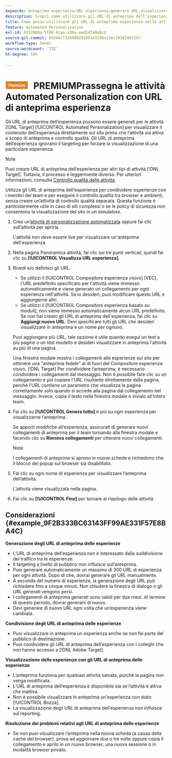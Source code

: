 ```yaml
---
keywords: Anteprima esperienza;URL esperienza;generare URL;visualizzare gli URL esperienza
description: Scopri come utilizzare gli URL di anteprima dell’esperienza per Adobe [!DNL Target] attività Automated Personalization per visualizzare il contenuto dell’esperienza direttamente sul sito prima che l’attività sia attiva.
title: Come posso utilizzare gli URL di anteprima esperienza nelle attività di Automated Personalization?
feature: Automated Personalization
exl-id: 9f329b8a-5f86-4cae-a3be-eed24fa0a9cd
source-git-commit: 0d24bcf335980291891e3198a13ec283d1dd325f
workflow-type: tm+mt
source-wordcount: '722'
ht-degree: 50%

---
```


# ![](/help/assets/premium.png) PREMIUMPrassegna le attività Automated Personalization con URL di anteprima esperienza

Gli URL di anteprima dell’esperienza possono essere generati per le attività [!DNL Target] [!UICONTROL Automated Personalization] per visualizzare il contenuto dell’esperienza direttamente sul sito prima che l’attività sia attiva a scopo di anteprima e controllo qualità. Gli URL di anteprima dell’esperienza ignorano il targeting per forzare la visualizzazione di una particolare esperienza.

>[!NOTE]
>
>Puoi creare URL di anteprima dell’esperienza per altri tipi di attività [!DNL Target]. Tuttavia, il processo è leggermente diverso. Per ulteriori informazioni, consulta [Controllo qualità delle attività](/help/c-activities/c-activity-qa/activity-qa.md#preview).

Utilizza gli URL di anteprima dell’esperienza per condividere esperienze con i membri del team e per eseguire il controllo qualità tra browser e ambienti, senza creare un’attività di controllo qualità separata. Questa funzione è particolarmente utile in caso di siti complessi o se le policy di sicurezza non consentono la visualizzazione del sito in un simulatore.

1. Crea un’[attività di personalizzazione automatizzata](/help/c-activities/t-automated-personalization/create-ap-activity.md#task_8AAF837796D74CF893CA2F88BA1491C9) oppure fai clic sull’attività per aprirla.

   L&#39;attività non deve essere live per visualizzare un&#39;anteprima dell&#39;esperienza.

1. Nella pagina Panoramica attività, fai clic sui tre punti verticali, quindi fai clic su **[!UICONTROL Visualizza URL esperienza]**.

1. Rivedi e/o definisci gli URL.

   * Se utilizzi il [!UICONTROL Compositore esperienza visivo] (VEC), l&#39;URL predefinito specificato per l&#39;attività viene immesso automaticamente e viene generato un collegamento per ogni esperienza nell&#39;attività. Se lo desideri, puoi modificare questo URL e aggiungerne altri.
   * Se utilizzi il [!UICONTROL Compositore esperienza basato su moduli], non viene immesso automaticamente alcun URL predefinito. Se non hai creato gli URL di anteprima dell&#39;esperienza, fai clic su **Aggiungi nuovo URL**. Devi specificare tutti gli URL che desideri visualizzare in anteprima e un nome per ognuno.

   Puoi aggiungere più URL, tale opzione è utile quando esegui un test a più pagine o un test modello e desideri visualizzare in anteprima l&#39;attività su più di una pagina.

   Una finestra modale mostra i collegamenti alle esperienze sul sito per ottenere una &quot;anteprima fedele&quot; al di fuori del Compositore esperienza visivo. [!DNL Target] Per condividere l’anteprima, è necessario condividere i collegamenti dal messaggio. Non è possibile fare clic su un collegamento e poi copiare l&#39;URL risultante direttamente dalla pagina, perché l&#39;URL contiene un parametro che visualizza la pagina correttamente solo quando si accede alla pagina dal collegamento nel messaggio. Invece, copia il testo nella finestra modale e invialo all&#39;intero team.

1. Fai clic su **[!UICONTROL Genera tutto]** e poi su ogni esperienza per visualizzarne l’anteprima.

   Se apporti modifiche all’esperienza, assicurati di generare nuovi collegamenti di anteprima per il team tornando alla finestra modale e facendo clic su **Rinnova collegamenti** per ottenere nuovi collegamenti.

   >[!NOTE]
   >
   >I collegamenti di anteprima si aprono in nuove schede e richiedono che il blocco dei popup sul browser sia disabilitato.

1. Fai clic su ogni nome di esperienza per visualizzare l’anteprima dell’attività.

   L’attività viene visualizzata nella pagina.

1. Fai clic su **[!UICONTROL Fine]** per tornare al riepilogo delle attività.

## Considerazioni {#example_9F2B333BC63143FF99AE331F57E8BA4C}

**Generazione degli URL di anteprima delle esperienze**

* L’URL di anteprima dell’esperienza non è interessato dalla suddivisione del traffico tra le esperienze.
* Il targeting a livello di pubblico non influisce sull’anteprima.
* Puoi generare automaticamente un massimo di 300 URL di esperienza per ogni attività. Dopo di che, dovrai generare gli URL manualmente.
* A seconda del numero di esperienze, la generazione degli URL può richiedere fino a cinque minuti. Non chiudere la finestra di dialogo o gli URL generati vengono persi.
* I collegamenti di anteprima generati sono validi per due mesi. Al termine di questo periodo, dovrai generarli di nuovo.
* Devi generare di nuovo URL ogni volta che un’esperienza viene cambiata.

**Condivisione degli URL di anteprima delle esperienze**

* Puoi visualizzare in anteprima un esperienza anche se non fai parte del pubblico di destinazione.
* Puoi condividere gli URL di anteprima dell’esperienza con i colleghi che non hanno accesso a [!DNL Adobe Target].

**Visualizzazione delle esperienze con gli URL di anteprima delle esperienze**

* L’anteprima funziona per qualsiasi attività salvata, purché la pagina non venga modificata.
* L’URL di anteprima dell’esperienza è disponibile sia se l’attività è attiva che inattiva.
* Non è possibile visualizzare in anteprima un&#39;esperienza con stato [!UICONTROL Bozza].
* La visualizzazione degli URL di anteprima dell’esperienza non influisce sul reporting.

**Risoluzione dei problemi relativi agli URL di anteprima delle esperienze**

* Se non puoi visualizzare l’anteprima nella nuova scheda (a causa della cache del browser), prova ad aggiornare due o tre volte oppure copia il collegamento e aprilo in un nuovo browser, una nuova sessione o in modalità browser privato.
